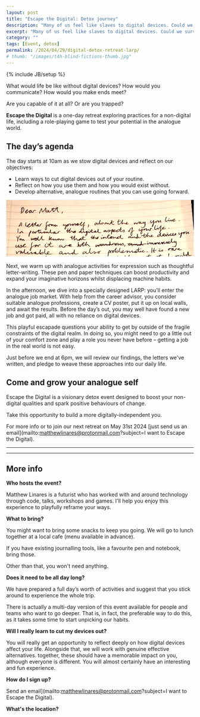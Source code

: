 ```yaml
---
layout: post
title: "Escape the Digital: Detox journey"
description: "Many of us feel like slaves to digital devices. Could we survive without them? This day-long game supports and challenges you to forge analogue habits to prove you can escape the digital."
excerpt: "Many of us feel like slaves to digital devices. Could we survive without them? This day-long game supports and challenges you to forge analogue habits to prove you can escape the digital."
category: ""
tags: [Event, detox]
permalink: /2024/04/29/digital-detox-retreat-larp/
# thumb: "/images/t4h-blind-fictions-thumb.jpg"
---
```

{% include JB/setup %}

What would life be like without digital devices? How would you communicate? How would you make ends meet? 

Are you capable of it at all? Or are you trapped?

**Escape the Digital** is a one-day retreat exploring practices for a non-digital life, including a role-playing game to test your potential in the analogue world.

<!-- &raquo; (Sign up for our May event)[] -->


The day’s agenda
----------------

The day starts at 10am as we stow digital devices and reflect on our objectives:

- Learn ways to cut digital devices out of your routine.
- Reflect on how you use them and how you would exist without.
- Develop alternative, analogue routines that you can use going forward.

<div class="image-full"><img class="image-right" src='/images/escape-the-digital-letter-to-self.jpeg'>
</div>

Next, we warm up with analogue activities for expression such as thoughtful letter-writing. These pen and paper techniques can boost productivity and expand your imaginative horizons whilst displacing machine habits.

In the afternoon, we dive into a specially designed LARP: you’ll enter the analogue job market. With help from the career advisor, you consider suitable analogue professions, create a CV poster, put it up on local walls, and await the results. Before the day’s out, you may well have found a new job and got paid, all with no reliance on digital devices.

This playful escapade questions your ability to get by outside of the fragile constraints of the digital realm. In doing so, you might need to go a little out of your comfort zone and play a role you never have before – getting a job in the real world is not easy.

Just before we end at 6pm, we will review our findings, the letters we've written, and pledge to weave these approaches into our daily life.


Come and grow your analogue self
----------------------------

Escape the Digital is a visionary detox event designed to boost your non-digital qualities and spark positive behaviours of change.

Take this opportunity to build a more digitally-independent you.

For more info or to join our next retreat on May 31st 2024 [just send us an email](mailto:matthewlinares@protonmail.com?subject=I want to Escape the Digital).

<hr><hr>

More info
---------

**Who hosts the event?**

Matthew Linares is a  futurist who has worked with and around technology through code, talks, workshops and games. I'll help you enjoy this experience to playfully reframe your ways.

**What to bring?**

You might want to bring some snacks to keep you going. We will go to lunch together at a local cafe (menu available in advance). 

If you have existing journalling tools, like a favourite pen and notebook, bring those.

Other than that, you won't need anything.

**Does it need to be all day long?**

We have prepared a full day’s worth of activities and suggest that you stick around to experience the whole trip.

There is actually a multi-day version of this event available for people and teams who want to go deeper. That is, in fact, the preferable way to do this, as it takes some time to start unpicking our habits.

**Will I really learn to cut my devices out?**

You will really get an opportunity to reflect deeply on how digital devices affect your life. Alongside that, we will work with genuine effective alternatives. together, these should have a memorable impact on you, although everyone is different. You will almost certainly have an interesting and fun experience.


**How do I sign up?**

Send an email](mailto:matthewlinares@protonmail.com?subject=I want to Escape the Digital).


**What's the location?**

<!-- Testimonials -->
